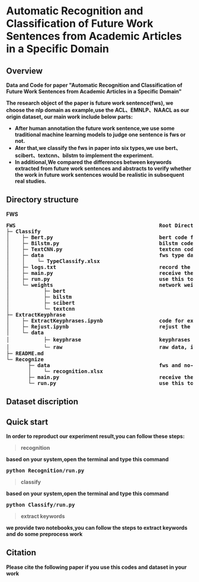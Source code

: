 # Automatic Recognition and Classification of Future Work Sentences from Academic Articles in a Specific Domain

## Overview
<b> Data and Code for paper "Automatic Recognition and Classification of Future Work Sentences from Academic Articles in a Specific Domain"

The research object of the paper is future work sentence(fws), we choose the nlp domain as example,use the ACL、EMNLP、NAACL as our origin dataset, our main work include below parts:
* After human annotation the future work sentence,we use some traditional machine learning models to judge one sentence is fws or not.
* Ater that,we classify the fws in paper into six types,we use bert、scibert、textcnn、bilstm to implement the experiment.
* In additional,We compared the differences between keywords extracted from future work sentences and abstracts to verify whether
the work in future work sentences would be realistic in subsequent real studies.

## Directory structure
FWS
<pre>
FWS                                              Root Directory
├─ Classify
│    ├─ Bert.py                                  bert code for fws type classify
│    ├─ Bilstm.py                                bilstm code for fws type classify
│    ├─ TextCNN.py                               textcnn code for fws type classify
│    ├─ data                                     fws type dataset
│    │    └─ TypeClassify.xlsx
│    ├─ logs.txt                                 record the model training result
│    ├─ main.py                                  receive the command parameter and choose the model to train
│    ├─ run.py                                   use this to reproduct our result
│    └─ weights                                  network weights
│           ├─ bert
│           ├─ bilstm
│           ├─ scibert
│           └─ textcnn
├─ ExtractKeyphrase
│    ├─ ExtractKeyphrases.ipynb                  code for extract keyphrases from fws and abstract in paper
│    ├─ Rejust.ipynb                             rejust the extract result
│    └─ data
│           ├─ keyphrase                         keyphrases file, include:before rejust(xlsx)、after rejust(json)
│           └─ raw                               raw data, include: fws、abstract and title、stopwords and so on
├─ README.md
└─ Recognize
       ├─ data                                   fws and no-fws dataset
       │    └─ recognition.xlsx
       ├─ main.py                                receive the command parameter and choose the model to train
       └─ run.py                                 use this to reproduct our result
</pre>

## Dataset discription

## Quick start
In order to reproduct our experiment result,you can follow these steps:

> recognition 

based on your system,open the terminal and type this command
<pre>python Recognition/run.py </pre>

> classify

based on your system,open the terminal and type this command
<pre>python Classify/run.py</pre>

> extract keywords

we provide two notebooks,you can follow the steps to extract keywords and do some preprocess work

## Citation
Please cite the following paper if you use this codes and dataset in your work
